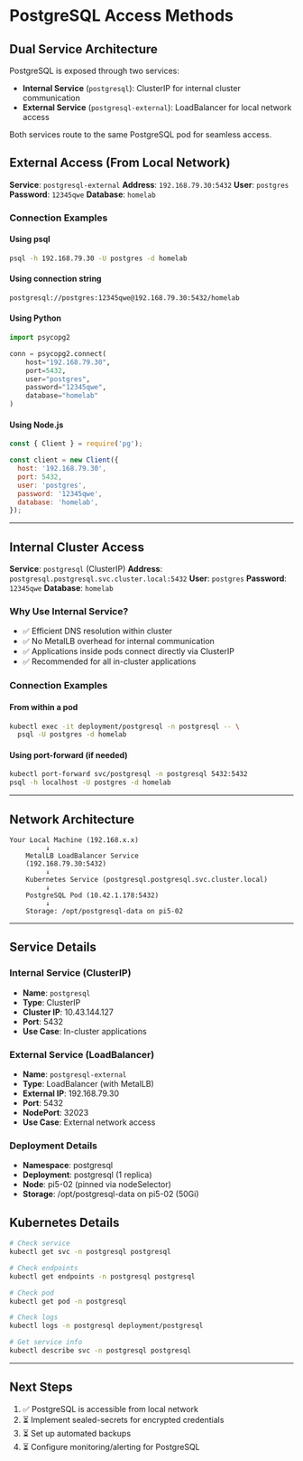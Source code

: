 # PostgreSQL Access Methods

## Dual Service Architecture

PostgreSQL is exposed through two services:
- **Internal Service** (`postgresql`): ClusterIP for internal cluster communication
- **External Service** (`postgresql-external`): LoadBalancer for local network access

Both services route to the same PostgreSQL pod for seamless access.

## External Access (From Local Network)

**Service**: `postgresql-external`
**Address**: `192.168.79.30:5432`
**User**: `postgres`
**Password**: `12345qwe`
**Database**: `homelab`

### Connection Examples

#### Using psql

```bash
psql -h 192.168.79.30 -U postgres -d homelab
```

#### Using connection string

```bash
postgresql://postgres:12345qwe@192.168.79.30:5432/homelab
```

#### Using Python

```python
import psycopg2

conn = psycopg2.connect(
    host="192.168.79.30",
    port=5432,
    user="postgres",
    password="12345qwe",
    database="homelab"
)
```

#### Using Node.js

```javascript
const { Client } = require('pg');

const client = new Client({
  host: '192.168.79.30',
  port: 5432,
  user: 'postgres',
  password: '12345qwe',
  database: 'homelab',
});
```

---

## Internal Cluster Access

**Service**: `postgresql` (ClusterIP)
**Address**: `postgresql.postgresql.svc.cluster.local:5432`
**User**: `postgres`
**Password**: `12345qwe`
**Database**: `homelab`

### Why Use Internal Service?

- ✅ Efficient DNS resolution within cluster
- ✅ No MetalLB overhead for internal communication
- ✅ Applications inside pods connect directly via ClusterIP
- ✅ Recommended for all in-cluster applications

### Connection Examples

#### From within a pod

```bash
kubectl exec -it deployment/postgresql -n postgresql -- \
  psql -U postgres -d homelab
```

#### Using port-forward (if needed)

```bash
kubectl port-forward svc/postgresql -n postgresql 5432:5432
psql -h localhost -U postgres -d homelab
```

---

## Network Architecture

```
Your Local Machine (192.168.x.x)
         ↓
    MetalLB LoadBalancer Service
    (192.168.79.30:5432)
         ↓
    Kubernetes Service (postgresql.postgresql.svc.cluster.local)
         ↓
    PostgreSQL Pod (10.42.1.178:5432)
         ↓
    Storage: /opt/postgresql-data on pi5-02
```

---

## Service Details

### Internal Service (ClusterIP)
- **Name**: `postgresql`
- **Type**: ClusterIP
- **Cluster IP**: 10.43.144.127
- **Port**: 5432
- **Use Case**: In-cluster applications

### External Service (LoadBalancer)
- **Name**: `postgresql-external`
- **Type**: LoadBalancer (with MetalLB)
- **External IP**: 192.168.79.30
- **Port**: 5432
- **NodePort**: 32023
- **Use Case**: External network access

### Deployment Details
- **Namespace**: postgresql
- **Deployment**: postgresql (1 replica)
- **Node**: pi5-02 (pinned via nodeSelector)
- **Storage**: /opt/postgresql-data on pi5-02 (50Gi)

## Kubernetes Details

```bash
# Check service
kubectl get svc -n postgresql postgresql

# Check endpoints
kubectl get endpoints -n postgresql postgresql

# Check pod
kubectl get pod -n postgresql

# Check logs
kubectl logs -n postgresql deployment/postgresql

# Get service info
kubectl describe svc -n postgresql postgresql
```

---

## Next Steps

1. ✅ PostgreSQL is accessible from local network
2. ⏳ Implement sealed-secrets for encrypted credentials
3. ⏳ Set up automated backups
4. ⏳ Configure monitoring/alerting for PostgreSQL
